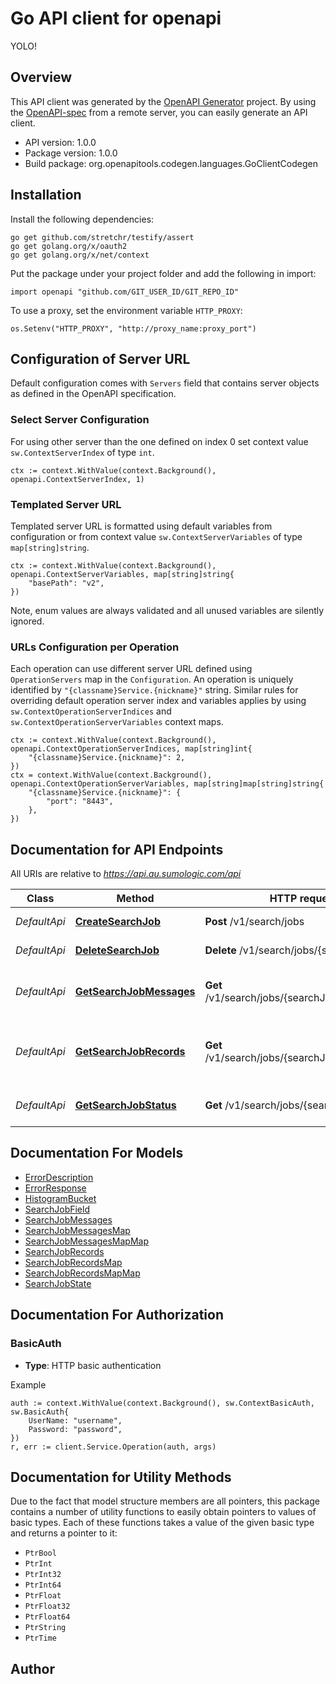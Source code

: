 # Go API client for openapi

YOLO!


## Overview
This API client was generated by the [OpenAPI Generator](https://openapi-generator.tech) project.  By using the [OpenAPI-spec](https://www.openapis.org/) from a remote server, you can easily generate an API client.

- API version: 1.0.0
- Package version: 1.0.0
- Build package: org.openapitools.codegen.languages.GoClientCodegen

## Installation

Install the following dependencies:

```shell
go get github.com/stretchr/testify/assert
go get golang.org/x/oauth2
go get golang.org/x/net/context
```

Put the package under your project folder and add the following in import:

```golang
import openapi "github.com/GIT_USER_ID/GIT_REPO_ID"
```

To use a proxy, set the environment variable `HTTP_PROXY`:

```golang
os.Setenv("HTTP_PROXY", "http://proxy_name:proxy_port")
```

## Configuration of Server URL

Default configuration comes with `Servers` field that contains server objects as defined in the OpenAPI specification.

### Select Server Configuration

For using other server than the one defined on index 0 set context value `sw.ContextServerIndex` of type `int`.

```golang
ctx := context.WithValue(context.Background(), openapi.ContextServerIndex, 1)
```

### Templated Server URL

Templated server URL is formatted using default variables from configuration or from context value `sw.ContextServerVariables` of type `map[string]string`.

```golang
ctx := context.WithValue(context.Background(), openapi.ContextServerVariables, map[string]string{
	"basePath": "v2",
})
```

Note, enum values are always validated and all unused variables are silently ignored.

### URLs Configuration per Operation

Each operation can use different server URL defined using `OperationServers` map in the `Configuration`.
An operation is uniquely identified by `"{classname}Service.{nickname}"` string.
Similar rules for overriding default operation server index and variables applies by using `sw.ContextOperationServerIndices` and `sw.ContextOperationServerVariables` context maps.

```
ctx := context.WithValue(context.Background(), openapi.ContextOperationServerIndices, map[string]int{
	"{classname}Service.{nickname}": 2,
})
ctx = context.WithValue(context.Background(), openapi.ContextOperationServerVariables, map[string]map[string]string{
	"{classname}Service.{nickname}": {
		"port": "8443",
	},
})
```

## Documentation for API Endpoints

All URIs are relative to *https://api.au.sumologic.com/api*

Class | Method | HTTP request | Description
------------ | ------------- | ------------- | -------------
*DefaultApi* | [**CreateSearchJob**](docs/DefaultApi.md#createsearchjob) | **Post** /v1/search/jobs | Create a Search Job.
*DefaultApi* | [**DeleteSearchJob**](docs/DefaultApi.md#deletesearchjob) | **Delete** /v1/search/jobs/{searchJobId} | Delete a search job.
*DefaultApi* | [**GetSearchJobMessages**](docs/DefaultApi.md#getsearchjobmessages) | **Get** /v1/search/jobs/{searchJobId}/messages | Fetch messages found by a search job.
*DefaultApi* | [**GetSearchJobRecords**](docs/DefaultApi.md#getsearchjobrecords) | **Get** /v1/search/jobs/{searchJobId}/records | Fetch records produced by a search job.
*DefaultApi* | [**GetSearchJobStatus**](docs/DefaultApi.md#getsearchjobstatus) | **Get** /v1/search/jobs/{searchJobId} | Get status for a search job.


## Documentation For Models

 - [ErrorDescription](docs/ErrorDescription.md)
 - [ErrorResponse](docs/ErrorResponse.md)
 - [HistogramBucket](docs/HistogramBucket.md)
 - [SearchJobField](docs/SearchJobField.md)
 - [SearchJobMessages](docs/SearchJobMessages.md)
 - [SearchJobMessagesMap](docs/SearchJobMessagesMap.md)
 - [SearchJobMessagesMapMap](docs/SearchJobMessagesMapMap.md)
 - [SearchJobRecords](docs/SearchJobRecords.md)
 - [SearchJobRecordsMap](docs/SearchJobRecordsMap.md)
 - [SearchJobRecordsMapMap](docs/SearchJobRecordsMapMap.md)
 - [SearchJobState](docs/SearchJobState.md)


## Documentation For Authorization



### BasicAuth

- **Type**: HTTP basic authentication

Example

```golang
auth := context.WithValue(context.Background(), sw.ContextBasicAuth, sw.BasicAuth{
    UserName: "username",
    Password: "password",
})
r, err := client.Service.Operation(auth, args)
```


## Documentation for Utility Methods

Due to the fact that model structure members are all pointers, this package contains
a number of utility functions to easily obtain pointers to values of basic types.
Each of these functions takes a value of the given basic type and returns a pointer to it:

* `PtrBool`
* `PtrInt`
* `PtrInt32`
* `PtrInt64`
* `PtrFloat`
* `PtrFloat32`
* `PtrFloat64`
* `PtrString`
* `PtrTime`

## Author



